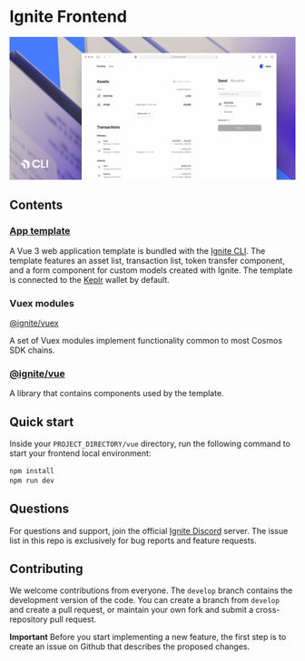 # Ignite Frontend

![Screenshot](./assets/cover.jpg)

## Contents

### [App template](https://github.com/tendermint/vue/tree/develop/packages/template)

A Vue 3 web application template is bundled with the [Ignite CLI](https://github.com/ignite-hq/cli). The template features an asset list, transaction list, token transfer component, and a form component for custom models created with Ignite. The template is connected to the [Keplr](https://github.com/chainapsis/keplr-wallet/) wallet by default.

### Vuex modules 

[@ignite/vuex](https://github.com/ignite-hq/web/tree/develop/packages/vuex)

A set of Vuex modules implement functionality common to most Cosmos SDK chains.

### [@ignite/vue](https://github.com/tendermint/vue/tree/develop/packages/vue)

A library that contains components used by the template.

## Quick start

Inside your `PROJECT_DIRECTORY/vue` directory, run the following command to start your frontend local environment:

```bash
npm install
npm run dev
```

## Questions

For questions and support, join the official [Ignite Discord](https://discord.gg/ignite) server. The issue list in this repo is exclusively for bug reports and feature requests.

## Contributing

We welcome contributions from everyone. The `develop` branch contains the development version of the code. You can create a branch from `develop` and create a pull request, or maintain your own fork and submit a cross-repository pull request.

**Important** Before you start implementing a new feature, the first step is to create an issue on Github that describes the proposed changes.
